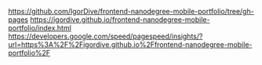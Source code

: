 ﻿https://github.com/IgorDive/frontend-nanodegree-mobile-portfolio/tree/gh-pages
https://igordive.github.io/frontend-nanodegree-mobile-portfolio/index.html
https://developers.google.com/speed/pagespeed/insights/?url=https%3A%2F%2Figordive.github.io%2Ffrontend-nanodegree-mobile-portfolio%2F